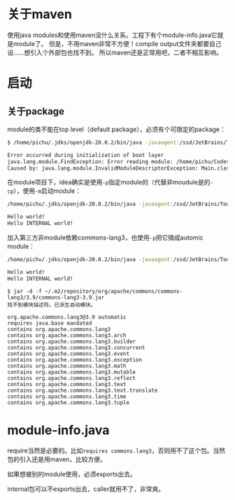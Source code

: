# 关于maven
使用java modules和使用maven没什么关系。工程下有个module-info.java它就是module了。
但是，不用maven非常不方便！compile output文件夹都要自己设……想引入个外部包也找不到。
所以maven还是正常用吧，二者不相互影响。

# 启动
## 关于package
module的类不能在top level（default package），必须有个可限定的package：
```bash
$ /home/pichu/.jdks/openjdk-20.0.2/bin/java -javaagent:/ssd/JetBrains/Toolbox/intellij-idea-ultimate/lib/idea_rt.jar=38277:/ssd/JetBrains/Toolbox/intellij-idea-ultimate/bin -Dfile.encoding=UTF-8 -Dsun.stdout.encoding=UTF-8 -Dsun.stderr.encoding=UTF-8 -p /home/pichu/Codes/Java/mine/java-examples/8-plus/java9-module/module-callee/target/classes -m module.callee/Main

Error occurred during initialization of boot layer
java.lang.module.FindException: Error reading module: /home/pichu/Codes/Java/mine/java-examples/8-plus/module-callee/target/classes
Caused by: java.lang.module.InvalidModuleDescriptorException: Main.class found in top-level directory (unnamed package not allowed in module)
```

在module项目下，idea确实是使用`-p`指定module的（代替非moudule是的`-cp`），使用`-m`启动module：
```bash
/home/pichu/.jdks/openjdk-20.0.2/bin/java -javaagent:/ssd/JetBrains/Toolbox/intellij-idea-ultimate/lib/idea_rt.jar=46245:/ssd/JetBrains/Toolbox/intellij-idea-ultimate/bin -Dfile.encoding=UTF-8 -Dsun.stdout.encoding=UTF-8 -Dsun.stderr.encoding=UTF-8 -p /home/pichu/Codes/Java/mine/java-examples/8-plus/java9-module/module-callee/target/classes -m module.callee/com.puppylpg.callee.Main

Hello world!
Hello INTERNAL world!
```

加入第三方非module依赖commons-lang3，也使用`-p`把它搞成automic module：
```bash
/home/pichu/.jdks/openjdk-20.0.2/bin/java -javaagent:/ssd/JetBrains/Toolbox/intellij-idea-ultimate/lib/idea_rt.jar=46661:/ssd/JetBrains/Toolbox/intellij-idea-ultimate/bin -Dfile.encoding=UTF-8 -Dsun.stdout.encoding=UTF-8 -Dsun.stderr.encoding=UTF-8 -p /ssd/.m2/repository/org/apache/commons/commons-lang3/3.1/commons-lang3-3.1.jar:/home/pichu/Codes/Java/mine/java-examples/8-plus/java9-module/module-callee/target/classes -m module.callee/com.puppylpg.callee.Main

Hello world!
Hello INTERNAL world!
```

```
$ jar -d -f ~/.m2/repository/org/apache/commons/commons-lang3/3.9/commons-lang3-3.9.jar
找不到模块描述符。已派生自动模块。

org.apache.commons.lang3@3.9 automatic
requires java.base mandated
contains org.apache.commons.lang3
contains org.apache.commons.lang3.arch
contains org.apache.commons.lang3.builder
contains org.apache.commons.lang3.concurrent
contains org.apache.commons.lang3.event
contains org.apache.commons.lang3.exception
contains org.apache.commons.lang3.math
contains org.apache.commons.lang3.mutable
contains org.apache.commons.lang3.reflect
contains org.apache.commons.lang3.text
contains org.apache.commons.lang3.text.translate
contains org.apache.commons.lang3.time
contains org.apache.commons.lang3.tuple
```

# module-info.java
require当然是必要的。比如`requires commons.lang3`，否则用不了这个包。当然包的引入还是用maven，比较方便。

如果想被别的module使用，必须exports出去。

internal包可以不exports出去，caller就用不了，非常爽。
